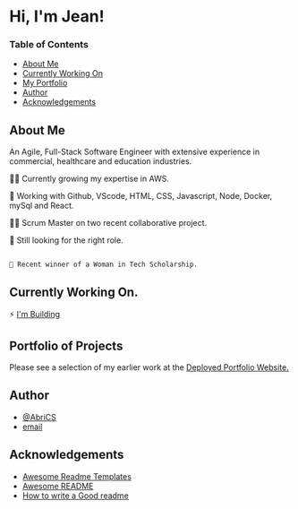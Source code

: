 # Hi, I'm Jean! 

### Table of Contents
* [About Me](#about-me)<br>
* [Currently Working On](#currently-working-on)<br>
* [My Portfolio](#portfolio-of-projects)<br>
* [Author](#author)<br>
* [Acknowledgements](#acknowledgements)<br>

## About Me
An Agile, Full-Stack Software Engineer with extensive experience in commercial, healthcare and education industries.

👩‍💻  Currently growing my expertise in AWS.

🧠  Working with Github, VScode, HTML, CSS, Javascript, Node, Docker, mySql and React.

👯‍♀️  Scrum Master on two recent collaborative project. 

🤔  Still looking for the right role.

```

💬 Recent winner of a Woman in Tech Scholarship.

```


## Currently Working On.
⚡️ [I'm Building](https://media.giphy.com/media/GvSU8xa3RNDVFjWOZz/giphy.gif)

## Portfolio of Projects
 Please see a selection of my earlier work at the [Deployed Portfolio Website.](https://abrics.github.io/iteration50/)

  


## Author
- [@AbriCS](https://www.github.com/AbriCS)
- [email](mailto:admin@devs@iteration50.io)

## Acknowledgements

 - [Awesome Readme Templates](https://awesomeopensource.com/project/elangosundar/awesome-README-templates)
 - [Awesome README](https://github.com/matiassingers/awesome-readme)
 - [How to write a Good readme](https://bulldogjob.com/news/449-how-to-write-a-good-readme-for-your-github-project)




